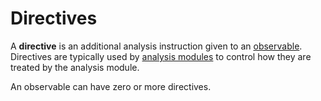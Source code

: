 # Directives

A **directive** is an additional analysis instruction given to an [observable](observable.md). Directives are typically used by [analysis modules](analysis_module.md) to control how they are treated by the analysis module.

An observable can have zero or more directives.